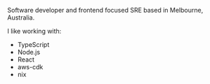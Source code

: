 Software developer and frontend focused SRE based in Melbourne, Australia.

I like working with:

- TypeScript
- Node.js
- React
- aws-cdk
- nix
